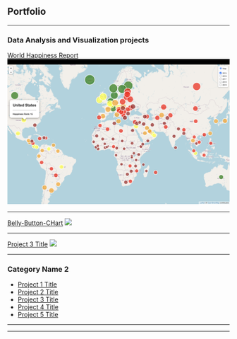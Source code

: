 ## Portfolio

---

### Data Analysis and Visualization projects

[World Happiness Report](/sample_page)
<img src="images/world_happiness_image.png?raw=true"/>

---
[Belly-Button-CHart](/pdf/sample_presentation.pdf)
<img src="images/belly-button-thumbnail.png?raw=true"/>

---
[Project 3 Title](http://example.com/)
<img src="images/dummy_thumbnail.jpg?raw=true"/>

---

### Category Name 2

- [Project 1 Title](http://example.com/)
- [Project 2 Title](http://example.com/)
- [Project 3 Title](http://example.com/)
- [Project 4 Title](http://example.com/)
- [Project 5 Title](http://example.com/)

---




---

<!-- Remove above link if you don't want to attibute -->
